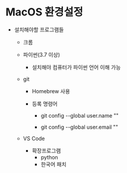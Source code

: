 <h1>MacOS 환경설정</h1>

* 설치해야할 프로그램들

  * 크롬

  * 파이썬(3.7 이상)

    * 설치해야 컴퓨터가 파이썬 언어 이해 가능

      

  * git

    * Homebrew 사용

    * 등록 명령어

      * git config --global user.name ""

      * git config --global user.email ""

        

  * VS Code

    * 확장프로그램
      * python
      * 한국어 패치